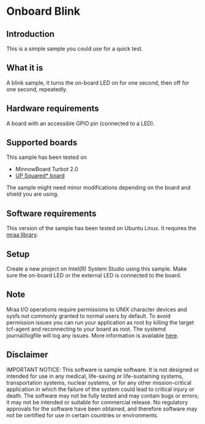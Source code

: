 # Onboard Blink 


## Introduction
This is a simple sample you could use for a quick test.

## What it is
A blink sample, it turns the on-board LED on for one second, then off for one second, repeatedly.

## Hardware requirements
A board with an accessible GPIO pin (connected to a LED).

## Supported boards

This sample has been tested on
- MinnowBoard Turbot 2.0
- [UP Squared\* board](http://www.up-board.org/upsquared/) 

The sample might need minor modifications depending on the board and shield you are using.

## Software requirements
This version of the sample has been tested on Ubuntu Linux. It requires the [mraa library](https://github.com/intel-iot-devkit/mraa). 


## Setup
Create a new project on Intel(R) System Studio using this sample. Make sure the on-board LED or the external LED is connected to the board.

## Note

Mraa I/O operations require permissions to UNIX character devices and sysfs not commonly granted to normal users by default. To avoid permission issues you can run your application as root by killing the target tcf-agent and reconnecting to your board as root. The systemd journal/logfile will log any issues. More information is available [here](https://github.com/intel-iot-devkit/mraa/blob/master/docs/debugging.md).

## Disclaimer
IMPORTANT NOTICE: This software is sample software. It is not designed or intended for use in any medical, life-saving or life-sustaining systems, transportation systems, nuclear systems, or for any other mission-critical application in which the failure of the system could lead to critical injury or death. The software may not be fully tested and may contain bugs or errors; it may not be intended or suitable for commercial release. No regulatory approvals for the software have been obtained, and therefore software may not be certified for use in certain countries or environments.

